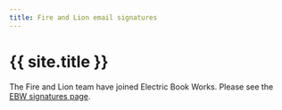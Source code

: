```yaml
---
title: Fire and Lion email signatures
---
```


# {{ site.title }}

The Fire and Lion team have joined Electric Book Works. Please see the [EBW signatures page](https://electricbookworks.github.io/ebw-mail-signatures).
